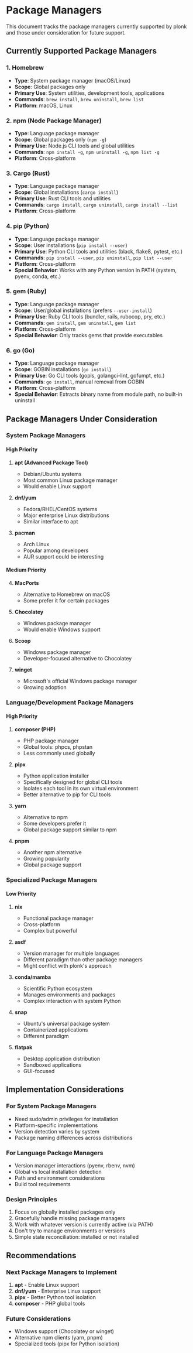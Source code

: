 # Package Managers

This document tracks the package managers currently supported by plonk and those under consideration for future support.

## Currently Supported Package Managers

### 1. Homebrew
- **Type**: System package manager (macOS/Linux)
- **Scope**: Global packages only
- **Primary Use**: System utilities, development tools, applications
- **Commands**: `brew install`, `brew uninstall`, `brew list`
- **Platform**: macOS, Linux

### 2. npm (Node Package Manager)
- **Type**: Language package manager
- **Scope**: Global packages only (`npm -g`)
- **Primary Use**: Node.js CLI tools and global utilities
- **Commands**: `npm install -g`, `npm uninstall -g`, `npm list -g`
- **Platform**: Cross-platform

### 3. Cargo (Rust)
- **Type**: Language package manager
- **Scope**: Global installations (`cargo install`)
- **Primary Use**: Rust CLI tools and utilities
- **Commands**: `cargo install`, `cargo uninstall`, `cargo install --list`
- **Platform**: Cross-platform

### 4. pip (Python)
- **Type**: Language package manager
- **Scope**: User installations (`pip install --user`)
- **Primary Use**: Python CLI tools and utilities (black, flake8, pytest, etc.)
- **Commands**: `pip install --user`, `pip uninstall`, `pip list --user`
- **Platform**: Cross-platform
- **Special Behavior**: Works with any Python version in PATH (system, pyenv, conda, etc.)

### 5. gem (Ruby)
- **Type**: Language package manager
- **Scope**: User/global installations (prefers `--user-install`)
- **Primary Use**: Ruby CLI tools (bundler, rails, rubocop, pry, etc.)
- **Commands**: `gem install`, `gem uninstall`, `gem list`
- **Platform**: Cross-platform
- **Special Behavior**: Only tracks gems that provide executables

### 6. go (Go)
- **Type**: Language package manager
- **Scope**: GOBIN installations (`go install`)
- **Primary Use**: Go CLI tools (gopls, golangci-lint, gofumpt, etc.)
- **Commands**: `go install`, manual removal from GOBIN
- **Platform**: Cross-platform
- **Special Behavior**: Extracts binary name from module path, no built-in uninstall

## Package Managers Under Consideration

### System Package Managers

#### High Priority
1. **apt (Advanced Package Tool)**
   - Debian/Ubuntu systems
   - Most common Linux package manager
   - Would enable Linux support

2. **dnf/yum**
   - Fedora/RHEL/CentOS systems
   - Major enterprise Linux distributions
   - Similar interface to apt

3. **pacman**
   - Arch Linux
   - Popular among developers
   - AUR support could be interesting

#### Medium Priority
4. **MacPorts**
   - Alternative to Homebrew on macOS
   - Some prefer it for certain packages

5. **Chocolatey**
   - Windows package manager
   - Would enable Windows support

6. **Scoop**
   - Windows package manager
   - Developer-focused alternative to Chocolatey

7. **winget**
   - Microsoft's official Windows package manager
   - Growing adoption

### Language/Development Package Managers

#### High Priority
1. **composer (PHP)**
   - PHP package manager
   - Global tools: phpcs, phpstan
   - Less commonly used globally

2. **pipx**
   - Python application installer
   - Specifically designed for global CLI tools
   - Isolates each tool in its own virtual environment
   - Better alternative to pip for CLI tools

3. **yarn**
   - Alternative to npm
   - Some developers prefer it
   - Global package support similar to npm

4. **pnpm**
   - Another npm alternative
   - Growing popularity
   - Global package support

### Specialized Package Managers

#### Low Priority
1. **nix**
   - Functional package manager
   - Cross-platform
   - Complex but powerful

2. **asdf**
   - Version manager for multiple languages
   - Different paradigm than other package managers
   - Might conflict with plonk's approach

3. **conda/mamba**
   - Scientific Python ecosystem
   - Manages environments and packages
   - Complex interaction with system Python

4. **snap**
   - Ubuntu's universal package system
   - Containerized applications
   - Different paradigm

5. **flatpak**
   - Desktop application distribution
   - Sandboxed applications
   - GUI-focused

## Implementation Considerations

### For System Package Managers
- Need sudo/admin privileges for installation
- Platform-specific implementations
- Version detection varies by system
- Package naming differences across distributions

### For Language Package Managers
- Version manager interactions (pyenv, rbenv, nvm)
- Global vs local installation detection
- Path and environment considerations
- Build tool requirements

### Design Principles
1. Focus on globally installed packages only
2. Gracefully handle missing package managers
3. Work with whatever version is currently active (via PATH)
4. Don't try to manage environments or versions
5. Simple state reconciliation: installed or not installed

## Recommendations

### Next Package Managers to Implement
1. **apt** - Enable Linux support
2. **dnf/yum** - Enterprise Linux support
3. **pipx** - Better Python tool isolation
4. **composer** - PHP global tools

### Future Considerations
- Windows support (Chocolatey or winget)
- Alternative npm clients (yarn, pnpm)
- Specialized tools (pipx for Python isolation)
